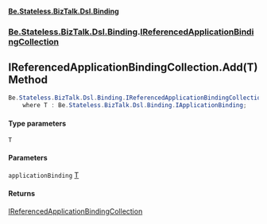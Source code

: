 #### [Be.Stateless.BizTalk.Dsl.Binding](README.md 'README')
### [Be.Stateless.BizTalk.Dsl.Binding](Be.Stateless.BizTalk.Dsl.Binding.md 'Be.Stateless.BizTalk.Dsl.Binding').[IReferencedApplicationBindingCollection](IReferencedApplicationBindingCollection.md 'Be.Stateless.BizTalk.Dsl.Binding.IReferencedApplicationBindingCollection')

## IReferencedApplicationBindingCollection.Add<T>(T) Method

```csharp
Be.Stateless.BizTalk.Dsl.Binding.IReferencedApplicationBindingCollection Add<T>(T applicationBinding)
    where T : Be.Stateless.BizTalk.Dsl.Binding.IApplicationBinding;
```
#### Type parameters

<a name='Be.Stateless.BizTalk.Dsl.Binding.IReferencedApplicationBindingCollection.Add_T_(T).T'></a>

`T`
#### Parameters

<a name='Be.Stateless.BizTalk.Dsl.Binding.IReferencedApplicationBindingCollection.Add_T_(T).applicationBinding'></a>

`applicationBinding` [T](IReferencedApplicationBindingCollection.Add_T_(T).md#Be.Stateless.BizTalk.Dsl.Binding.IReferencedApplicationBindingCollection.Add_T_(T).T 'Be.Stateless.BizTalk.Dsl.Binding.IReferencedApplicationBindingCollection.Add<T>(T).T')

#### Returns
[IReferencedApplicationBindingCollection](IReferencedApplicationBindingCollection.md 'Be.Stateless.BizTalk.Dsl.Binding.IReferencedApplicationBindingCollection')